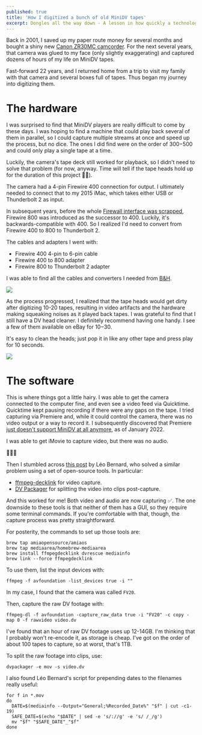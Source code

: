 ```yaml
---
published: true
title: 'How I digitized a bunch of old MiniDV tapes'
excerpt: Dongles all the way down - A lesson in how quickly a technology can become obsolete.
---
```

Back in 2001, I saved up my paper route money for several months
and bought a shiny new [Canon ZR30MC camcorder](https://global.canon/en/c-museum/product/dvc675.html). For the next several years,
that camera was glued to my face (only slightly exaggerating) and captured dozens of hours of my life on MiniDV tapes.

Fast-forward 22 years, and I returned home from a trip to visit my family
with that camera and several boxes full of tapes. Thus began my journey into 
digitizing them.

# The hardware

I was surprised to find that MiniDV players are really difficult to come by
these days. I was hoping to find a machine that could play back several of them in parallel,
so I could capture multiple streams at once and speed up the process, but no dice. The ones I did find were on the order of 
$300-$500 and could only play a single tape at a time.

Luckily, the camera's tape deck still worked for playback, so I didn't need to 
solve that problem (for now, anyway. Time will tell if the tape heads hold up for the duration of this project 🤞🏼️).

The camera had a 4-pin Firewire 400 connection for output. I ultimately needed to connect 
that to my 2015 iMac, which takes either USB or Thunderbolt 2 as input. 

In subsequent years, before the whole [Firewall interface was scrapped](https://arstechnica.com/gadgets/2017/06/the-rise-and-fall-of-firewire-the-standard-everyone-couldnt-quite-agree-on/#:~:text=The%20decision%2Dmakers%20in%20the,be%20first%20to%20push%20it.), 
Firewire 800 was introduced as the successor to 400. Luckily,
it's backwards-compatible with 400. So I realized I'd need to convert from Firewire 400 to 800 to Thunderbolt 2.

The cables and adapters I went with:
* Firewire 400 4-pin to 6-pin cable
* Firewire 400 to 800 adapter
* Firewire 800 to Thunderbolt 2 adapter

I was able to find all the cables and converters I needed from [B&H](https://www.bhphotovideo.com/).

![]({{site.cdn_path}}/2023/03/08/donglesForDays.jpg)

As the process progressed, I realized that the tape heads would get dirty after digitizing 10-20 tapes, resulting in 
video artifacts and the hardware making squeaking noises as it played back tapes. I was grateful to find that I still have 
a DV head cleaner. I definitely recommend having one handy. I see a few of them available on eBay for $10-$30. 

It's easy to clean the heads; just pop it in like any other tape and press play for 10 seconds. 

![]({{site.cdn_path}}/2023/03/08/dv_head_cleaner.jpeg)

# The software

This is where things got a little hairy. I was able to get the camera connected to the computer fine, and even
see a video feed via Quicktime. Quicktime kept pausing recording if there were any gaps on the tape. I tried
capturing via Premiere and, while it could control the camera, there was no video output or a way to record it.
I subsequently discovered that Premiere [just doesn't support MiniDV at all anymore](https://helpx.adobe.com/x-productkb/multi/video-applications-macos-catalina-compatibility.html#:~:text=no%20longer%20support,over%20FireWire), 
as of January 2022.

I was able to get iMovie to capture video, but there was no audio.

🤦🏼‍♂️️

Then I stumbled across [this post](https://leolabs.org/blog/capture-minidv-on-macos) by Léo Bernard, who solved a similar
problem using a set of open-source tools. In particular:

* [ffmpeg-decklink](https://github.com/amiaopensource/homebrew-amiaos/blob/master/ffmpegdecklink.rb) for video capture.
* [DV Packager](https://git.io/JqT1O) for splitting the video into clips post-capture.

And this worked for me! Both video and audio are now capturing ✅️. The one downside to these tools is that 
neither of them has a GUI, so they require some terminal commands. If you're comfortable with that, though,
the capture process was pretty straightforward.

For posterity, the commands to set up those tools are:

```shell
brew tap amiaopensource/amiaos
brew tap mediaarea/homebrew-mediaarea
brew install ffmpegdecklink dvrescue mediainfo
brew link --force ffmpegdecklink
```

To use them, list the input devices with:

```shell
ffmpeg -f avfoundation -list_devices true -i ""
```

In my case, I found that the camera was called `FV20`.

Then, capture the raw DV footage with:

```shell
ffmpeg-dl -f avfoundation -capture_raw_data true -i "FV20" -c copy -map 0 -f rawvideo video.dv
```

I've found that an hour of raw DV footage uses up 12-14GB. I'm thinking that I probably won't re-encode it, as storage
is cheap. I've got on the order of about 100 tapes to capture, so at worst, that's 1TB. 

To split the raw footage into clips, use:

```shell
dvpackager -e mov -s video.dv
```

I also found Léo Bernard's script for prepending dates to the filenames really useful:

```shell
for f in *.mov
do
  DATE=$(mediainfo --Output="General;%Recorded_Date%" "$f" | cut -c1-19)
  SAFE_DATE=$(echo "$DATE" | sed -e 's/://g' -e 's/ /_/g')
  mv "$f" "$SAFE_DATE"_"$f"
done
```

